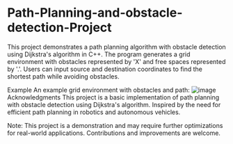 # Path-Planning-and-obstacle-detection-Project
This project demonstrates a path planning algorithm with obstacle detection using Dijkstra's algorithm in C++. The program generates a grid environment with obstacles represented by 'X' and free spaces represented by '.'. Users can input source and destination coordinates to find the shortest path while avoiding obstacles.

Example
An example grid environment with obstacles and path:
![image](https://github.com/hadiaeman/Path-Planning-and-obstacle-detection-Project/assets/100280494/68054e67-f12e-4fcd-b225-fe62b82c7ffe)
Acknowledgments
This project is a basic implementation of path planning with obstacle detection using Dijkstra's algorithm.
Inspired by the need for efficient path planning in robotics and autonomous vehicles.


Note:
This project is a demonstration and may require further optimizations for real-world applications. Contributions and improvements are welcome.
